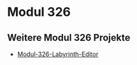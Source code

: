 # Modul 326

## Weitere Modul 326 Projekte
- [Modul-326-Labyrinth-Editor](https://github.com/severinkaderli/Modul-326-Labyrinth-Editor)
